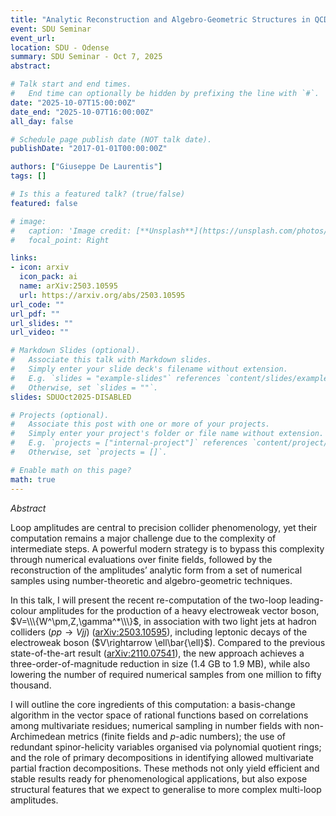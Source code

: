 ```yaml
---
title: "Analytic Reconstruction and Algebro-Geometric Structures in QCD: Two-Loop $pp \\rightarrow Vjj$ in the leading-colour approximation"
event: SDU Seminar
event_url: 
location: SDU - Odense
summary: SDU Seminar - Oct 7, 2025
abstract: 

# Talk start and end times.
#   End time can optionally be hidden by prefixing the line with `#`.
date: "2025-10-07T15:00:00Z"
date_end: "2025-10-07T16:00:00Z"
all_day: false

# Schedule page publish date (NOT talk date).
publishDate: "2017-01-01T00:00:00Z"

authors: ["Giuseppe De Laurentis"]
tags: []

# Is this a featured talk? (true/false)
featured: false

# image:
#   caption: 'Image credit: [**Unsplash**](https://unsplash.com/photos/bzdhc5b3Bxs)'
#   focal_point: Right

links:
- icon: arxiv
  icon_pack: ai
  name: arXiv:2503.10595
  url: https://arxiv.org/abs/2503.10595
url_code: ""
url_pdf: ""
url_slides: ""
url_video: ""

# Markdown Slides (optional).
#   Associate this talk with Markdown slides.
#   Simply enter your slide deck's filename without extension.
#   E.g. `slides = "example-slides"` references `content/slides/example-slides.md`.
#   Otherwise, set `slides = ""`.
slides: SDUOct2025-DISABLED

# Projects (optional).
#   Associate this post with one or more of your projects.
#   Simply enter your project's folder or file name without extension.
#   E.g. `projects = ["internal-project"]` references `content/project/deep-learning/index.md`.
#   Otherwise, set `projects = []`.

# Enable math on this page?
math: true
---
```


*Abstract*

Loop amplitudes are central to precision collider phenomenology, yet their computation remains a major challenge due to the complexity of intermediate steps. A powerful modern strategy is to bypass this complexity through numerical evaluations over finite fields, followed by the reconstruction of the amplitudes’ analytic form from a set of numerical samples using number-theoretic and algebro-geometric techniques.

In this talk, I will present the recent re-computation of the two-loop leading-colour amplitudes for the production of a heavy electroweak vector boson, $V=\\\{W^\pm,Z,\gamma^*\\\}$, in association with two light jets at hadron colliders ($pp\rightarrow Vjj$) ([arXiv:2503.10595](https://arxiv.org/abs/2503.10595)), including leptonic decays of the electroweak boson ($V\rightarrow \ell\bar{\ell}$). Compared to the previous state-of-the-art result ([arXiv:2110.07541](https://arxiv.org/abs/2110.07541)), the new approach achieves a three-order-of-magnitude reduction in size (1.4 GB to 1.9 MB), while also lowering the number of required numerical samples from one million to fifty thousand.

I will outline the core ingredients of this computation: a basis-change algorithm in the vector space of rational functions based on correlations among multivariate residues; numerical sampling in number fields with non-Archimedean metrics (finite fields and $p$-adic numbers); the use of redundant spinor-helicity variables organised via polynomial quotient rings; and the role of primary decompositions in identifying allowed multivariate partial fraction decompositions. These methods not only yield efficient and stable results ready for phenomenological applications, but also expose structural features that we expect to generalise to more complex multi-loop amplitudes.
